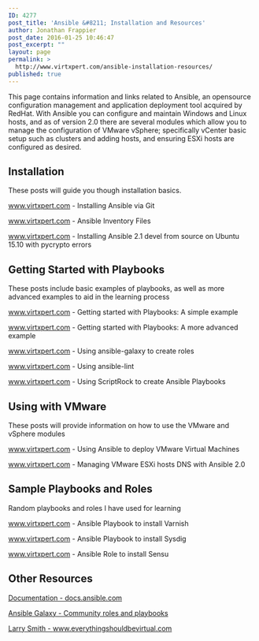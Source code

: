 ```yaml
---
ID: 4277
post_title: 'Ansible &#8211; Installation and Resources'
author: Jonathan Frappier
post_date: 2016-01-25 10:46:47
post_excerpt: ""
layout: page
permalink: >
  http://www.virtxpert.com/ansible-installation-resources/
published: true
---
```

This page contains information and links related to Ansible, an opensource configuration management and application deployment tool acquired by RedHat. With Ansible you can configure and maintain Windows and Linux hosts, and as of version 2.0 there are several modules which allow you to manage the configuration of VMware vSphere; specifically vCenter basic setup such as clusters and adding hosts, and ensuring ESXi hosts are configured as desired.
<h2>Installation</h2>
These posts will guide you though installation basics.

<a href="http://www.virtxpert.com/installing-ansible-via-git/">www.virtxpert.com - Installing Ansible via Git</a>

<a href="http://www.virtxpert.com/ansible-inventory-files/">www.virtxpert.com - Ansible Inventory Files</a>

<a href="http://www.virtxpert.com/installing-ansible-2-1-devel-from-source-on-ubuntu-15-10/">www.virtxpert.com - Installing Ansible 2.1 devel from source on Ubuntu 15.10 with pycrypto errors</a>
<h2>Getting Started with Playbooks</h2>
These posts include basic examples of playbooks, as well as more advanced examples to aid in the learning process

<a href="http://www.virtxpert.com/ansible-playbooks-a-simple-example-to-get-started/">www.virtxpert.com - Getting started with Playbooks: A simple example</a>

<a href="http://www.virtxpert.com/ansible-playbooks-advanced-example/">www.virtxpert.com - Getting started with Playbooks: A more advanced example</a>

<a href="http://www.virtxpert.com/using-ansible-galaxy-init-to-create-roles/">www.virtxpert.com - Using ansible-galaxy to create roles</a>

<a href="http://www.virtxpert.com/ansible-lint-for-playbooks/">www.virtxpert.com - Using ansible-lint</a>

<a href="http://www.virtxpert.com/producing-automation-and-configuration-management-code-with-scriptrock/">www.virtxpert.com - Using ScriptRock to create Ansible Playbooks</a>
<h2>Using with VMware</h2>
These posts will provide information on how to use the VMware and vSphere modules

<a href="http://www.virtxpert.com/deploying-virtual-machines-vcenter-ansible/">www.virtxpert.com - Using Ansible to deploy VMware Virtual Machines</a>

<a href="http://www.virtxpert.com/managing-esxi-host-dns-using-ansible-2-0/">www.virtxpert.com - Managing VMware ESXi hosts DNS with Ansible 2.0</a>
<h2>Sample Playbooks and Roles</h2>
Random playbooks and roles I have used for learning

<a href="http://www.virtxpert.com/ansible-playbook-to-install-varnish/">www.virtxpert.com - Ansible Playbook to install Varnish</a>

<a href="http://www.virtxpert.com/quick-ansible-playbook-for-installing-sysdig/">www.virtxpert.com - Ansible Playbook to install Sysdig</a>

<a href="http://www.virtxpert.com/ansible-role-for-sensu/">www.virtxpert.com - Ansible Role to install Sensu</a>
<h2>Other Resources</h2>
<a href="http://docs.ansible.com" target="_blank">Documentation - docs.ansible.com</a>

<a href="https://galaxy.ansible.com/" target="_blank">Ansible Galaxy - Community roles and playbooks</a>

<a href="http://everythingshouldbevirtual.com/category/automation/ansible" target="_blank">Larry Smith - www.everythingshouldbevirtual.com</a>